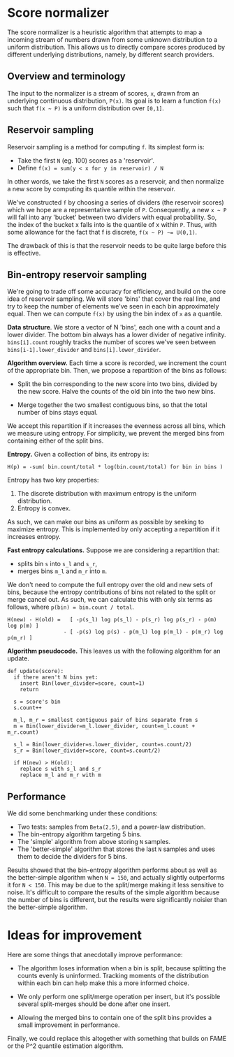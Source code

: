 # Score normalizer

The score normalizer is a heuristic algorithm that attempts to map a incoming
stream of numbers drawn from some unknown distribution to a uniform
distribution. This allows us to directly compare scores produced by different
underlying distributions, namely, by different search providers.

## Overview and terminology

The input to the normalizer is a stream of scores, `x`, drawn from an
underlying continuous distribution, `P(x)`. Its goal is to learn a function
`f(x)` such that `f(x ~ P)` is a uniform distribution over `[0,1]`.

## Reservoir sampling

Reservoir sampling is a method for computing `f`. Its simplest form is:

- Take the first `N` (eg. 100) scores as a 'reservoir'.
- Define `f(x) = sum(y < x for y in reservoir) / N`

In other words, we take the first `N` scores as a reservoir, and then
normalize a new score by computing its quantile within the reservoir.

We've constructed `f` by choosing a series of dividers (the reservoir scores)
which we hope are a representative sample of `P`. Consequently, a new `x ~ P`
will fall into any 'bucket' between two dividers with equal probability. So,
the index of the bucket x falls into is the quantile of x within `P`. Thus,
with some allowance for the fact that f is discrete, `f(x ~ P) ~= U(0,1)`.

The drawback of this is that the reservoir needs to be quite large before
this is effective.

## Bin-entropy reservoir sampling

We're going to trade off some accuracy for efficiency, and build on the core
idea of reservoir sampling. We will store 'bins' that cover the real line, and
try to keep the number of elements we've seen in each bin approximately equal.
Then we can compute `f(x)` by using the bin index of `x` as a quantile.

__Data structure__. We store a vector of N 'bins', each one with a count and
a lower divider. The bottom bin always has a lower divider of negative
infinity. `bins[i].count` roughly tracks the number of scores we've seen
between `bins[i-1].lower_divider` and `bins[i].lower_divider`.

__Algorithm overview.__ Each time a score is recorded, we increment the count
of the appropriate bin. Then, we propose a repartition of the bins as follows:

- Split the bin corresponding to the new score into two bins, divided by the
  new score. Halve the counts of the old bin into the two new bins.

- Merge together the two smallest contiguous bins, so that the total number of
  bins stays equal.

We accept this repartition if it increases the evenness across all bins, which
we measure using entropy. For simplicity, we prevent the merged bins from
containing either of the split bins.

__Entropy.__ Given a collection of bins, its entropy is:

```
H(p) = -sum( bin.count/total * log(bin.count/total) for bin in bins )
```

Entropy has two key properties:
1. The discrete distribution with maximum entropy is the uniform distribution.
2. Entropy is convex.

As such, we can make our bins as uniform as possible by seeking to maximize
entropy. This is implemented by only accepting a repartition if it increases
entropy.

__Fast entropy calculations.__ Suppose we are considering a repartition that:
 - splits bin `s` into `s_l` and `s_r`,
 - merges bins `m_l` and `m_r` into `m`.

We don't need to compute the full entropy over the old and new sets of bins,
because the entropy contributions of bins not related to the split or merge
cancel out. As such, we can calculate this with only six terms as follows,
where `p(bin) = bin.count / total`.

```
H(new) - H(old) =   [ -p(s_l) log p(s_l) - p(s_r) log p(s_r) - p(m) log p(m) ]
                  - [ -p(s) log p(s) - p(m_l) log p(m_l) - p(m_r) log p(m_r) ]
```

__Algorithm pseudocode.__ This leaves us with the following algorithm for
an update.

```
def update(score):
  if there aren't N bins yet:
    insert Bin(lower_divider=score, count=1)
    return

  s = score's bin
  s.count++

  m_l, m_r = smallest contiguous pair of bins separate from s
  m = Bin(lower_divider=m_l.lower_divider, count=m_l.count + m_r.count)

  s_l = Bin(lower_divider=s.lower_divider, count=s.count/2)
  s_r = Bin(lower_divider=score, count=s.count/2)

  if H(new) > H(old):
    replace s with s_l and s_r
    replace m_l and m_r with m
```

## Performance

We did some benchmarking under these conditions:
 - Two tests: samples from `Beta(2,5)`, and a power-law distribution.
 - The bin-entropy algorithm targeting 5 bins.
 - The 'simple' algorithm from above storing `N` samples.
 - The 'better-simple' algorithm that stores the last `N` samples and uses
   them to decide the dividers for 5 bins.

Results showed that the bin-entropy algorithm performs about as well as the
better-simple algorithm when `N = 150`, and actually slightly outperforms it for
`N < 150`. This may be due to the split/merge making it less sensitive to noise.
It's difficult to compare the results of the simple algorithm because the number
of bins is different, but the results were significantly noisier than the
better-simple algorithm.

# Ideas for improvement

Here are some things that anecdotally improve performance:

 - The algorithm loses information when a bin is split, because splitting the
   counts evenly is uninformed. Tracking moments of the distribution within
   each bin can help make this a more informed choice.

 - We only perform one split/merge operation per insert, but it's possible
   several split-merges should be done after one insert.

 - Allowing the merged bins to contain one of the split bins provides a small
   improvement in performance.

Finally, we could replace this altogether with something that builds on FAME or
the P^2 quantile estimation algorithm.
